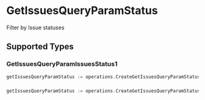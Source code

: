# GetIssuesQueryParamStatus

Filter by Issue statuses


## Supported Types

### GetIssuesQueryParamIssuesStatus1

```go
getIssuesQueryParamStatus := operations.CreateGetIssuesQueryParamStatusGetIssuesQueryParamIssuesStatus1(operations.GetIssuesQueryParamIssuesStatus1{/* values here */})
```

### 

```go
getIssuesQueryParamStatus := operations.CreateGetIssuesQueryParamStatusArrayOfgetIssuesQueryParamIssuesStatus2([]operations.GetIssuesQueryParamIssuesStatus2{/* values here */})
```

